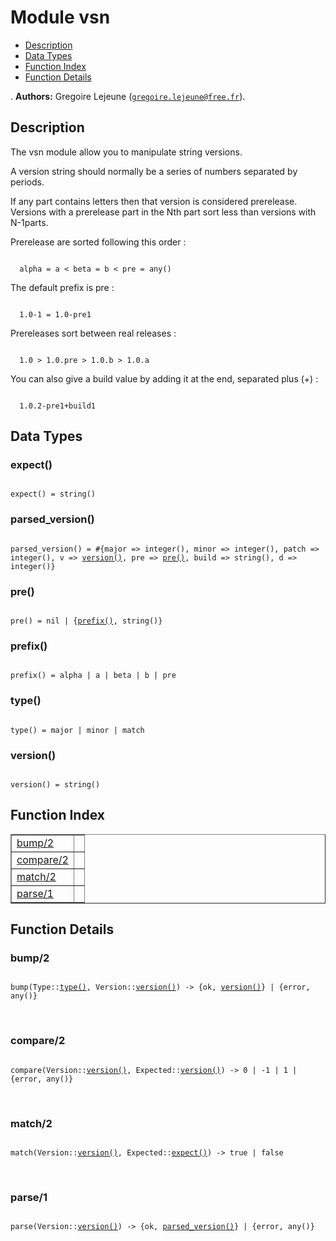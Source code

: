 

# Module vsn #
* [Description](#description)
* [Data Types](#types)
* [Function Index](#index)
* [Function Details](#functions)


.
__Authors:__ Gregoire Lejeune ([`gregoire.lejeune@free.fr`](mailto:gregoire.lejeune@free.fr)).
<a name="description"></a>

## Description ##

The vsn module allow you to manipulate string versions.



A version string should normally be a series of numbers
separated by periods.



If any part contains letters then that version is considered prerelease.
Versions with a prerelease part in the Nth part sort less than versions
with N-1parts.



Prerelease are sorted following this order :



```

  alpha = a < beta = b < pre = any()
```



The default prefix is pre :



```

  1.0-1 = 1.0-pre1
```



Prereleases sort between real releases :



```

  1.0 > 1.0.pre > 1.0.b > 1.0.a
```



You can also give a build value by adding it at the end, separated
plus (+) :



```

  1.0.2-pre1+build1
```

<a name="types"></a>

## Data Types ##




### <a name="type-expect">expect()</a> ###



<pre><code>
expect() = string()
</code></pre>





### <a name="type-parsed_version">parsed_version()</a> ###



<pre><code>
parsed_version() = #{major =&gt; integer(), minor =&gt; integer(), patch =&gt; integer(), v =&gt; <a href="#type-version">version()</a>, pre =&gt; <a href="#type-pre">pre()</a>, build =&gt; string(), d =&gt; integer()}
</code></pre>





### <a name="type-pre">pre()</a> ###



<pre><code>
pre() = nil | {<a href="#type-prefix">prefix()</a>, string()}
</code></pre>





### <a name="type-prefix">prefix()</a> ###



<pre><code>
prefix() = alpha | a | beta | b | pre
</code></pre>





### <a name="type-type">type()</a> ###



<pre><code>
type() = major | minor | match
</code></pre>





### <a name="type-version">version()</a> ###



<pre><code>
version() = string()
</code></pre>


<a name="index"></a>

## Function Index ##


<table width="100%" border="1" cellspacing="0" cellpadding="2" summary="function index"><tr><td valign="top"><a href="#bump-2">bump/2</a></td><td></td></tr><tr><td valign="top"><a href="#compare-2">compare/2</a></td><td></td></tr><tr><td valign="top"><a href="#match-2">match/2</a></td><td></td></tr><tr><td valign="top"><a href="#parse-1">parse/1</a></td><td></td></tr></table>


<a name="functions"></a>

## Function Details ##

<a name="bump-2"></a>

### bump/2 ###


<pre><code>
bump(Type::<a href="#type-type">type()</a>, Version::<a href="#type-version">version()</a>) -&gt; {ok, <a href="#type-version">version()</a>} | {error, any()}
</code></pre>
<br />


<a name="compare-2"></a>

### compare/2 ###


<pre><code>
compare(Version::<a href="#type-version">version()</a>, Expected::<a href="#type-version">version()</a>) -&gt; 0 | -1 | 1 | {error, any()}
</code></pre>
<br />


<a name="match-2"></a>

### match/2 ###


<pre><code>
match(Version::<a href="#type-version">version()</a>, Expected::<a href="#type-expect">expect()</a>) -&gt; true | false
</code></pre>
<br />


<a name="parse-1"></a>

### parse/1 ###


<pre><code>
parse(Version::<a href="#type-version">version()</a>) -&gt; {ok, <a href="#type-parsed_version">parsed_version()</a>} | {error, any()}
</code></pre>
<br />


